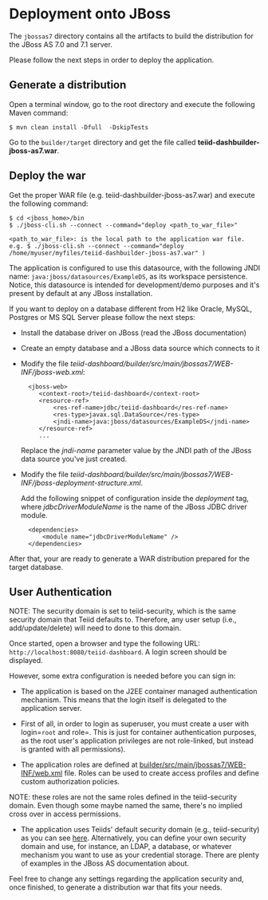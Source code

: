Deployment onto JBoss
==========================

The <code>jbossas7</code> directory contains all the artifacts to build the distribution for the JBoss AS 7.0 and 7.1 server.

Please follow the next steps in order to deploy the application.

Generate a distribution
---------------------------

Open a terminal window, go to the root directory and execute the following Maven command:

    $ mvn clean install -Dfull  -DskipTests

Go to the <code>builder/target</code> directory and get the file called **teiid-dashbuilder-jboss-as7.war**.

Deploy the war
----------------------------

Get the proper WAR file (e.g. teiid-dashbuilder-jboss-as7.war) and execute the following command:

    $ cd <jboss_home>/bin
    $ ./jboss-cli.sh --connect --command="deploy <path_to_war_file>"

    <path_to_war_file>: is the local path to the application war file.
    e.g. $ ./jboss-cli.sh --connect --command="deploy /home/myuser/myfiles/teiid-dashbuilder-jboss-as7.war" )


The application is configured to use this datasource, with the following JNDI name: <code>java:jboss/datasources/ExampleDS</code>, 
as its workspace persistence.  Notice, this datasource is intended for development/demo purposes and it's present by default at any JBoss installation.

If you want to deploy on a database different from H2 like Oracle, MySQL, Postgres or MS SQL Server please follow the next steps:

* Install the database driver on JBoss (read the JBoss documentation)

* Create an empty database and a JBoss data source which connects to it

* Modify the file *teiid-dashboard/builder/src/main/jbossas7/WEB-INF/jboss-web.xml*:

        <jboss-web>
           <context-root>/teiid-dashboard</context-root>
           <resource-ref>
               <res-ref-name>jdbc/teiid-dashboard</res-ref-name>
               <res-type>javax.sql.DataSource</res-type>
               <jndi-name>java:jboss/datasources/ExampleDS</jndi-name>
           </resource-ref>
           ...

   Replace the *jndi-name* parameter value by the JNDI path of the JBoss data source you've just created.

* Modify the file *teiid-dashboard/builder/src/main/jbossas7/WEB-INF/jboss-deployment-structure.xml*.

  Add the following snippet of configuration inside the *deployment* tag, where *jdbcDriverModuleName* is the name of the JBoss JDBC driver module.

        <dependencies>
            <module name="jdbcDriverModuleName" />
        </dependencies>


After that, your are ready to generate a WAR distribution prepared for the target database.

User Authentication
--------------------------

NOTE:  The security domain is set to teiid-security, which is the same security domain that Teiid defaults to.
       Therefore, any user setup (i.e., add/update/delete) will need to done to this domain.
    

Once started, open a browser and type the following URL:
<code>http://localhost:8080/teiid-dashboard</code>. A login screen should be displayed.

However, some extra configuration is needed before you can sign in:

* The application is based on the J2EE container managed authentication  mechanism.
This means that the login itself is delegated to the application server.

* First of all, in order to login as superuser, you must create a user with login=<code>root</code> and 
role=<whatever role has been defined in the web.xml file>. This is just for container authentication purposes, as 
the root user's application privileges are not role-linked, but instead is granted with all permissions).

* The application roles are defined at [builder/src/main/jbossas7/WEB-INF/web.xml](https://github.com/teiid/teiid-dashboard/blob/master/builder/src/main/jbossas7/WEB-INF/web.xml) file.
Roles can be used to create access profiles and define custom authorization policies.

NOTE: these roles are not the same roles defined in the teiid-security domain.  Even though some maybe named the same, 
there's no implied cross over in access permissions.

* The application uses Teiids' default security domain (e.g., teiid-security) as you can see [here](https://github.com/teiid/teiid-dashboard/blob/master/builder/src/main/jbossas7/WEB-INF/jboss-web.xml).
Alternatively, you can define your own security domain and use, for instance, an LDAP, a database, or whatever mechanism you want to use as your credential storage.
There are plenty of examples in the JBoss AS documentation about.

Feel free to change any settings regarding the application security and, once finished, to generate a distribution war that fits your needs.
